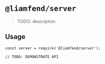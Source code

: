 # `@liamfend/server`

> TODO: description

## Usage

```
const server = require('@liamfend/server');

// TODO: DEMONSTRATE API
```
